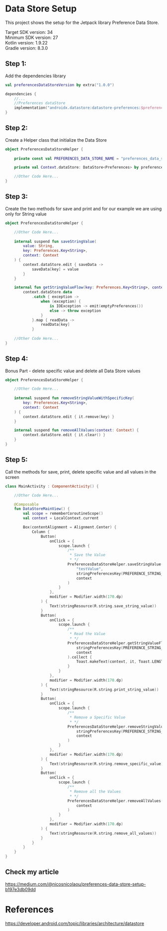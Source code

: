# Data Store Setup

This project shows the setup for the Jetpack library Preference Data Store.

Target SDK version: 34 <br />
Minimum SDK version: 27 <br />
Kotlin version: 1.9.22 <br />
Gradle version: 8.3.0 <br />

## Step 1:

Add the dependencies library

```Kotlin
val preferencesDataStoreVersion by extra("1.0.0")

dependencies {
    //...
    //Preferences dataStore
    implementation("androidx.datastore:datastore-preferences:$preferencesDataStoreVersion")
}
```

## Step 2:

Create a Helper class that initialize the Data Store

```Kotlin
object PreferencesDataStoreHelper {
    
    private const val PREFERENCES_DATA_STORE_NAME = "preferences_data_store_name"

    private val Context.dataStore: DataStore<Preferences> by preferencesDataStore(name = PREFERENCES_DATA_STORE_NAME)

    //Other Code Here...
}
```

## Step 3:

Create the two methods for save and print and for our example we are using only for String value

```Kotlin
object PreferencesDataStoreHelper {

    //Other Code Here...
    
    internal suspend fun saveStringValue(
        value: String,
        key: Preferences.Key<String>,
        context: Context
    ) {
        context.dataStore.edit { saveData ->
            saveData[key] = value
        }
    }

    internal fun getStringValueFlow(key: Preferences.Key<String>, context: Context): Flow<String?> =
        context.dataStore.data
            .catch { exception ->
                when (exception) {
                    is IOException -> emit(emptyPreferences())
                    else -> throw exception
                }
            }.map { readData ->
                readData[key]
            }
    
    //Other Code Here...
}
```

## Step 4:

Bonus Part - delete specific value and delete all Data Store values

```Kotlin
object PreferencesDataStoreHelper {

    //Other Code Here...
    
    internal suspend fun removeStringValueWithSpecificKey(
        key: Preferences.Key<String>,
        context: Context
    ) {
        context.dataStore.edit { it.remove(key) }
    }

    internal suspend fun removeAllValues(context: Context) {
        context.dataStore.edit { it.clear() }
    }
}
```

## Step 5:

Call the methods for save, print, delete specific value and all values in the screen

```Kotlin
class MainActivity : ComponentActivity() {

    //Other Code Here...

    @Composable
    fun DataStoreMainView() {
        val scope = rememberCoroutineScope()
        val context = LocalContext.current

        Box(contentAlignment = Alignment.Center) {
            Column {
                Button(
                    onClick = {
                        scope.launch {
                            /**
                             * Save the Value
                             * */
                            PreferencesDataStoreHelper.saveStringValue(
                                "testValue",
                                stringPreferencesKey(PREFERENCE_STRING_KEY),
                                context
                            )
                        }
                    },
                    modifier = Modifier.width(170.dp)
                ) {
                    Text(stringResource(R.string.save_string_value))
                }
                Button(
                    onClick = {
                        scope.launch {
                            /**
                             * Read the Value
                             * */
                            PreferencesDataStoreHelper.getStringValueFlow(
                                stringPreferencesKey(PREFERENCE_STRING_KEY),
                                context
                            ).collect {
                                Toast.makeText(context, it, Toast.LENGTH_SHORT).show()
                            }
                        }
                    },
                    modifier = Modifier.width(170.dp)
                ) {
                    Text(stringResource(R.string.print_string_value))
                }
                Button(
                    onClick = {
                        scope.launch {
                            /**
                             * Remove a Specific Value
                             * */
                            PreferencesDataStoreHelper.removeStringValueWithSpecificKey(
                                stringPreferencesKey(PREFERENCE_STRING_KEY),
                                context
                            )
                        }
                    },
                    modifier = Modifier.width(170.dp)
                ) {
                    Text(stringResource(R.string.remove_specific_value))
                }
                Button(
                    onClick = {
                        scope.launch {
                            /**
                             * Remove all the Values
                             * */
                            PreferencesDataStoreHelper.removeAllValues(
                                context
                            )
                        }
                    },
                    modifier = Modifier.width(170.dp)
                ) {
                    Text(stringResource(R.string.remove_all_values))
                }
            }
        }
    }
}
```

## Check my article
https://medium.com/@nicosnicolaou/preferences-data-store-setup-b197e3db09dd <br />

# References
https://developer.android.com/topic/libraries/architecture/datastore <br />